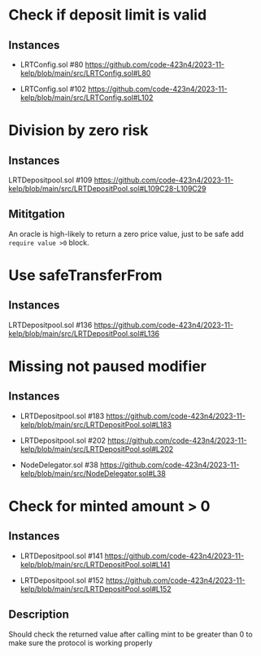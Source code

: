 # Check if deposit limit is valid 
## Instances
* LRTConfig.sol #80
https://github.com/code-423n4/2023-11-kelp/blob/main/src/LRTConfig.sol#L80

* LRTConfig.sol #102
https://github.com/code-423n4/2023-11-kelp/blob/main/src/LRTConfig.sol#L102

#  Division by zero risk
## Instances 
LRTDepositpool.sol #109
https://github.com/code-423n4/2023-11-kelp/blob/main/src/LRTDepositPool.sol#L109C28-L109C29
## Mititgation
An oracle is high-likely to return a zero price value, just to be safe add ```require value >0``` block.

# Use safeTransferFrom 
## Instances 
LRTDepositpool.sol #136
https://github.com/code-423n4/2023-11-kelp/blob/main/src/LRTDepositPool.sol#L136


# Missing not paused modifier 
## Instances
* LRTDepositpool.sol #183
https://github.com/code-423n4/2023-11-kelp/blob/main/src/LRTDepositPool.sol#L183

* LRTDepositpool.sol #202
https://github.com/code-423n4/2023-11-kelp/blob/main/src/LRTDepositPool.sol#L202

* NodeDelegator.sol #38
https://github.com/code-423n4/2023-11-kelp/blob/main/src/NodeDelegator.sol#L38 

# Check for minted amount > 0
## Instances
* LRTDepositpool.sol #141
https://github.com/code-423n4/2023-11-kelp/blob/main/src/LRTDepositPool.sol#L141

* LRTDepositpool.sol #152
https://github.com/code-423n4/2023-11-kelp/blob/main/src/LRTDepositPool.sol#L152
## Description
Should check the returned value after calling mint to be greater than 0 to make sure the protocol is working properly



